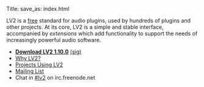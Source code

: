 Title:
save_as: index.html

LV2 is a [free](http://www.gnu.org/philosophy/free-sw.html) standard for audio
plugins, used by hundreds of plugins and other projects.  At its core, LV2
is a simple and stable interface, accompanied by *extensions* which add
functionality to support the needs of increasingly powerful audio software.

* [**Download LV2 1.10.0**](http://lv2plug.in/spec/lv2-1.10.0.tar.bz2)
  [(sig)](http://lv2plug.in/spec/lv2-1.10.0.tar.bz2.sig)
* [Why LV2?](pages/why-lv2.html)
* [Projects Using LV2](pages/projects.html)
* [Mailing List](http://lists.lv2plug.in/listinfo.cgi/devel-lv2plug.in)
* Chat in [#lv2](http://webchat.freenode.net/?channels=lv2) on irc.freenode.net
